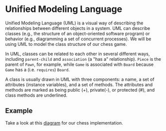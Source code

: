 # Unified Modeling Language

Unified Modeling Language (UML) is a visual way of describing the relationships between different objects in a system. UML can describe classes (e.g., the structure of an object-oriented software program) or behavior (e.g., diagramming a set of concurrent processes). We will be using UML to model the class structure of our chess game.

In UML, classes can be related to each other in several different ways, including `parent-child` and `association` (a "has a" relationship). `Piece`  is the parent of `Pawn`, for example, while `Game` is associated with `Board` because `Game` has a (i.e. `requires`) `Board`.

A class is usually drawn in UML with three components: a name, a set of attributes (instance variables), and a set of methods. The attributes and methods are marked as being public (+), private(-), or protected (#), and class methods are underlined.

## Example

Take a look at this [diagram][chess-diagram] for our chess implementation.

[chess-diagram]: http://assets.aaonline.io/fullstack/ruby/assets/Chess_Diagram.png
